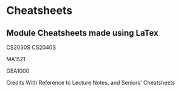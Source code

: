 # Cheatsheets

Module Cheatsheets made using LaTex
---

CS2030S
CS2040S

MA1521

GEA1000



Credits 
With Reference to Lecture Notes, and Seniors' Cheatsheets
